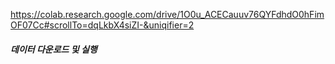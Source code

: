 https://colab.research.google.com/drive/1O0u_ACECauuv76QYFdhdO0hFimOF07Cc#scrollTo=dqLkbX4siZI-&uniqifier=2

##### 데이터 다운로드 및 실행
